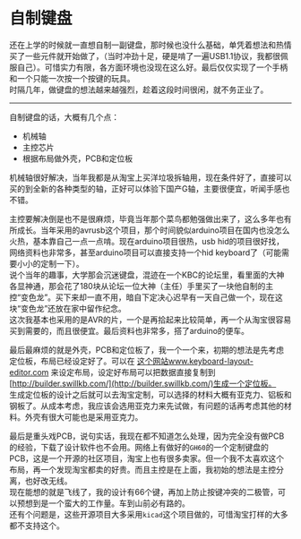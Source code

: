 # 自制键盘

还在上学的时候就一直想自制一副键盘，那时候也没什么基础，单凭着想法和热情买了一些元件就开始做了，（当时冲劲十足，硬是啃了一遍USB1.1协议，我都很佩服自己）。可惜实力有限，各方面环境也没现在这么好。最后仅仅实现了一个手柄和一个只能一次按一个按键的玩具。    
时隔几年，做键盘的想法越来越强烈，趁着这段时间很闲，就不务正业了。

---------

自制键盘的话，大概有几个点：

* 机械轴
* 主控芯片  
* 根据布局做外壳，PCB和定位板    
  
机械轴很好解决，当年我都是从淘宝上买洋垃圾拆轴用，现在条件好了，直接可以买的到全新的各种类型的轴，正好可以体验下国产G轴，主要很便宜，听闻手感也不错。  

主控要解决倒是也不是很麻烦，毕竟当年那个菜鸟都勉强做出来了，这么多年也有所成长。当年采用的avrusb这个项目，那个时间貌似arduino项目在国内也没怎么火热，基本靠自己一点一点啃。现在arduino项目很热，usb hid的项目很好找，网络资料也非常多，甚至arduino项目可以直接支持一个hid keyboard了（可能需要小小的定制一下）。  
说个当年的趣事，大学那会沉迷键盘，混迹在一个KBC的论坛里，看里面的大神各显神通，那会花了180块从论坛一位大神（主任）手里买了一块他自制的主控“变色龙”。买下来却一直不用，暗自下定决心迟早有一天自己做一个，现在这块“变色龙”还放在家中留作纪念。   
这次我基本也采用的是AVR的片，一个是再拾起来比较简单，再一个从淘宝很容易买到需要的，而且很便宜。最后资料也非常多，搭了arduino的便车。  
  
最后最麻烦的就是外壳，PCB和定位板了，我一个一个来，初期的想法是先考虑定位板，布局已经设定好了。可以在 [这个网站www.keyboard-layout-editor.com](http://www.keyboard-layout-editor.com/) 来设定布局，设定好布局可以把数据直接复制到[http://builder.swillkb.com/](http://builder.swillkb.com/)生成一个定位板。  
生成定位板的设计之后就可以去淘宝定制，可以选择的材料大概有亚克力、铝板和钢板了。从成本考虑，我应该会选用亚克力来先试做，有问题的话再考虑其他的材料。外壳有很大可能也是采用亚克力。  
  
最后是重头戏PCB，说句实话，我现在都不知道怎么处理，因为完全没有做PCB的经验，下载了设计软件也不会用。网络上有做好的`GH60`的一个定制键盘的PCB，这是一个开源的社区项目，淘宝上也有很多卖家。但一个我不太喜欢这个布局，再一个发现淘宝都卖的好贵。而且主控是在上面，我初始的想法是主控分离，也好改无线。  
现在能想的就是飞线了，我的设计有66个键，再加上防止按键冲突的二极管，可以预想到是一个蛮大的工作量。车到山前必有路的。  
还有个问题是，这些开源项目大多采用`kicad`这个项目做的，可惜淘宝打样的大多都不支持这个。


